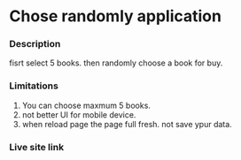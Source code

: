 # Chose randomly application

### Description
fisrt select 5 books. then randomly choose a book for buy.

### Limitations

1. You can choose maxmum 5 books. 
2. not better UI for mobile device. 
3. when reload page the page full fresh. not save ypur data.

### Live site link 